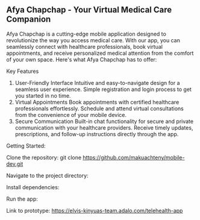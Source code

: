 ## Afya Chapchap - Your Virtual Medical Care Companion

Afya Chapchap is a cutting-edge mobile application designed to revolutionize the way you access medical care. With our app, you can seamlessly connect with healthcare professionals, book virtual appointments, and receive personalized medical attention from the comfort of your own space. Here's what Afya Chapchap has to offer:

Key Features
1. User-Friendly Interface
Intuitive and easy-to-navigate design for a seamless user experience.
Simple registration and login process to get you started in no time.
2. Virtual Appointments
Book appointments with certified healthcare professionals effortlessly.
Schedule and attend virtual consultations from the convenience of your mobile device.
3. Secure Communication
Built-in chat functionality for secure and private communication with your healthcare providers.
Receive timely updates, prescriptions, and follow-up instructions directly through the app.

Getting Started:

Clone the repository: git clone https://github.com/makuachteny/mobile-dev.git

Navigate to the project directory:

Install dependencies:

Run the app:

Link to prototype:
https://elvis-kinyuas-team.adalo.com/telehealth-app

